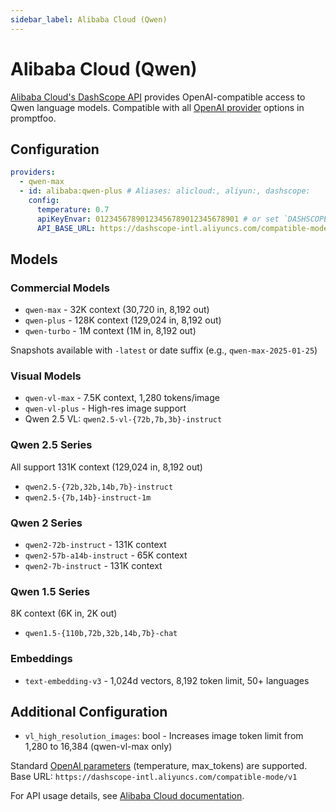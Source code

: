 ```yaml
---
sidebar_label: Alibaba Cloud (Qwen)
---
```


# Alibaba Cloud (Qwen)

[Alibaba Cloud's DashScope API](https://www.alibabacloud.com/help/en/model-studio/getting-started/models) provides OpenAI-compatible access to Qwen language models. Compatible with all [OpenAI provider](/docs/providers/openai/) options in promptfoo.

## Configuration

```yaml
providers:
  - qwen-max
  - id: alibaba:qwen-plus # Aliases: alicloud:, aliyun:, dashscope:
    config:
      temperature: 0.7
      apiKeyEnvar: 01234567890123456789012345678901 # or set `DASHSCOPE_API_KEY` to your Alibaba Cloud API key
      API_BASE_URL: https://dashscope-intl.aliyuncs.com/compatible-mode/v1 # Optional: Override default API base URL
```

## Models

### Commercial Models

- `qwen-max` - 32K context (30,720 in, 8,192 out)
- `qwen-plus` - 128K context (129,024 in, 8,192 out)
- `qwen-turbo` - 1M context (1M in, 8,192 out)

Snapshots available with `-latest` or date suffix (e.g., `qwen-max-2025-01-25`)

### Visual Models

- `qwen-vl-max` - 7.5K context, 1,280 tokens/image
- `qwen-vl-plus` - High-res image support
- Qwen 2.5 VL: `qwen2.5-vl-{72b,7b,3b}-instruct`

### Qwen 2.5 Series

All support 131K context (129,024 in, 8,192 out)

- `qwen2.5-{72b,32b,14b,7b}-instruct`
- `qwen2.5-{7b,14b}-instruct-1m`

### Qwen 2 Series

- `qwen2-72b-instruct` - 131K context
- `qwen2-57b-a14b-instruct` - 65K context
- `qwen2-7b-instruct` - 131K context

### Qwen 1.5 Series

8K context (6K in, 2K out)

- `qwen1.5-{110b,72b,32b,14b,7b}-chat`

### Embeddings

- `text-embedding-v3` - 1,024d vectors, 8,192 token limit, 50+ languages

## Additional Configuration

- `vl_high_resolution_images`: bool - Increases image token limit from 1,280 to 16,384 (qwen-vl-max only)

Standard [OpenAI parameters](/docs/providers/openai/#configuring-parameters) (temperature, max_tokens) are supported. Base URL: `https://dashscope-intl.aliyuncs.com/compatible-mode/v1`

For API usage details, see [Alibaba Cloud documentation](https://www.alibabacloud.com/help/en/model-studio/getting-started/models).
